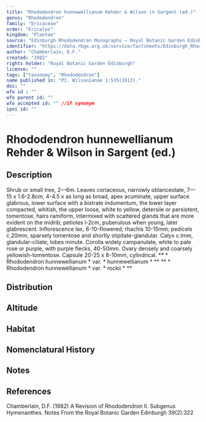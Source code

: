 ```yaml
---
title: "Rhododendron hunnewellianum Rehder & Wilson in Sargent (ed.)"
genus: "Rhododendron"
family: "Ericaceae"
order: "Ericales"
kingdom: "Plantae"
source: "Edinburgh Rhododendron Monographs – Royal Botanic Garden Edinburgh"
identifier: "https://data.rbge.org.uk/service/factsheets/Edinburgh_Rhododendron_Monographs.xhtml"
author: "Chamberlain, D.F."
created: "1982"
rights holder: "Royal Botanic Garden Edinburgh"
license: ""
tags: ["taxonomy", "Rhododendron"]
name published in: "PI. Wilsonianae 1:535(1913)."
doi: ""
wfo id : ""
wfo parent id: ""
wfo accepted id: "" //if synonym                      
ipni id: ""
---
```


                       

# Rhododendron hunnewellianum Rehder & Wilson in Sargent (ed.)

## Description
Shrub or small tree, 2—6m. Leaves coriaceous, narrowly oblanceolate, 7—15 x 1.6-2.8cm, 4-4.5 x as long as broad, apex acuminate, upper surface glabrous, lower surface with a bistrate indumentum, the lower layer compacted, whitish, the upper loose, white to yellow, detersile or persistent, tomentose, hairs ramiform, intermixed with scattered glands that are more evident on the midrib; petioles l-2cm, puberulous when young, later glabrescent. Inflorescence lax, 6-10-flowered; rhachis 10-15mm; pedicels c.20mm, sparsely tomentose and shortly stipitate-glandular. Calyx c.lmm, glandular-ciliate, lobes minute. Corolla widely campanulate, white to pale rose or purple, with purple flecks, 40-50mm. Ovary densely and coarsely yellowish-tomentose. Capsule 20-25 x 8-10mm, cylindrical. ** * Rhododendron hunnewellianum * var. * hunnewellianum * ** ** * Rhododendron hunnewellianum * var. * rockii * **

## Distribution


## Altitude


## Habitat


## Nomenclatural History

                       
## Notes


## References

Chamberlain, D.F. (1982) A Revision of Rhododendron II. Subgenus Hymenanthes. Notes From the Royal Botanic Garden Edinburgh 39(2):322
